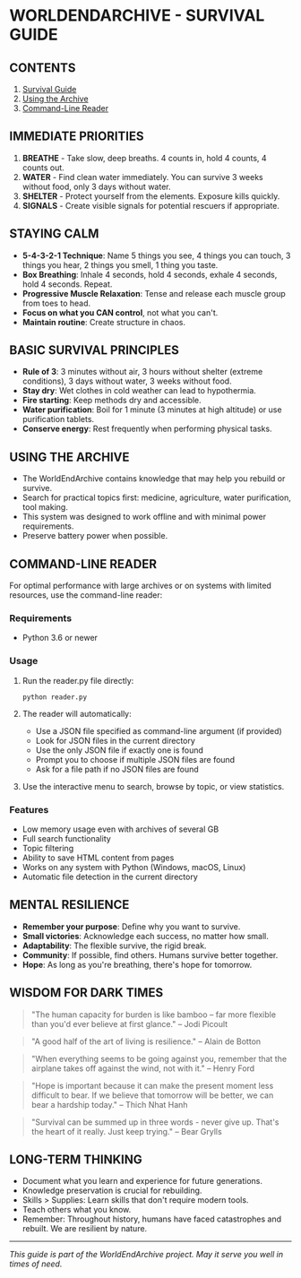 # WORLDENDARCHIVE - SURVIVAL GUIDE

## CONTENTS

1. [Survival Guide](#immediate-priorities)
2. [Using the Archive](#using-the-archive)
3. [Command-Line Reader](#command-line-reader)

## IMMEDIATE PRIORITIES

1. **BREATHE** - Take slow, deep breaths. 4 counts in, hold 4 counts, 4 counts out.
2. **WATER** - Find clean water immediately. You can survive 3 weeks without food, only 3 days without water.
3. **SHELTER** - Protect yourself from the elements. Exposure kills quickly.
4. **SIGNALS** - Create visible signals for potential rescuers if appropriate.

## STAYING CALM

- **5-4-3-2-1 Technique**: Name 5 things you see, 4 things you can touch, 3 things you hear, 2 things you smell, 1 thing you taste.
- **Box Breathing**: Inhale 4 seconds, hold 4 seconds, exhale 4 seconds, hold 4 seconds. Repeat.
- **Progressive Muscle Relaxation**: Tense and release each muscle group from toes to head.
- **Focus on what you CAN control**, not what you can't.
- **Maintain routine**: Create structure in chaos.

## BASIC SURVIVAL PRINCIPLES

- **Rule of 3**: 3 minutes without air, 3 hours without shelter (extreme conditions), 3 days without water, 3 weeks without food.
- **Stay dry**: Wet clothes in cold weather can lead to hypothermia.
- **Fire starting**: Keep methods dry and accessible.
- **Water purification**: Boil for 1 minute (3 minutes at high altitude) or use purification tablets.
- **Conserve energy**: Rest frequently when performing physical tasks.

## USING THE ARCHIVE

- The WorldEndArchive contains knowledge that may help you rebuild or survive.
- Search for practical topics first: medicine, agriculture, water purification, tool making.
- This system was designed to work offline and with minimal power requirements.
- Preserve battery power when possible.

## COMMAND-LINE READER

For optimal performance with large archives or on systems with limited resources, use the command-line reader:

### Requirements

- Python 3.6 or newer

### Usage

1. Run the reader.py file directly:

   ```
   python reader.py
   ```

2. The reader will automatically:

   - Use a JSON file specified as command-line argument (if provided)
   - Look for JSON files in the current directory
   - Use the only JSON file if exactly one is found
   - Prompt you to choose if multiple JSON files are found
   - Ask for a file path if no JSON files are found

3. Use the interactive menu to search, browse by topic, or view statistics.

### Features

- Low memory usage even with archives of several GB
- Full search functionality
- Topic filtering
- Ability to save HTML content from pages
- Works on any system with Python (Windows, macOS, Linux)
- Automatic file detection in the current directory

## MENTAL RESILIENCE

- **Remember your purpose**: Define why you want to survive.
- **Small victories**: Acknowledge each success, no matter how small.
- **Adaptability**: The flexible survive, the rigid break.
- **Community**: If possible, find others. Humans survive better together.
- **Hope**: As long as you're breathing, there's hope for tomorrow.

## WISDOM FOR DARK TIMES

> "The human capacity for burden is like bamboo – far more flexible than you'd ever believe at first glance." – Jodi Picoult

> "A good half of the art of living is resilience." – Alain de Botton

> "When everything seems to be going against you, remember that the airplane takes off against the wind, not with it." – Henry Ford

> "Hope is important because it can make the present moment less difficult to bear. If we believe that tomorrow will be better, we can bear a hardship today." – Thich Nhat Hanh

> "Survival can be summed up in three words - never give up. That's the heart of it really. Just keep trying." – Bear Grylls

## LONG-TERM THINKING

- Document what you learn and experience for future generations.
- Knowledge preservation is crucial for rebuilding.
- Skills > Supplies: Learn skills that don't require modern tools.
- Teach others what you know.
- Remember: Throughout history, humans have faced catastrophes and rebuilt. We are resilient by nature.

---

_This guide is part of the WorldEndArchive project. May it serve you well in times of need._
